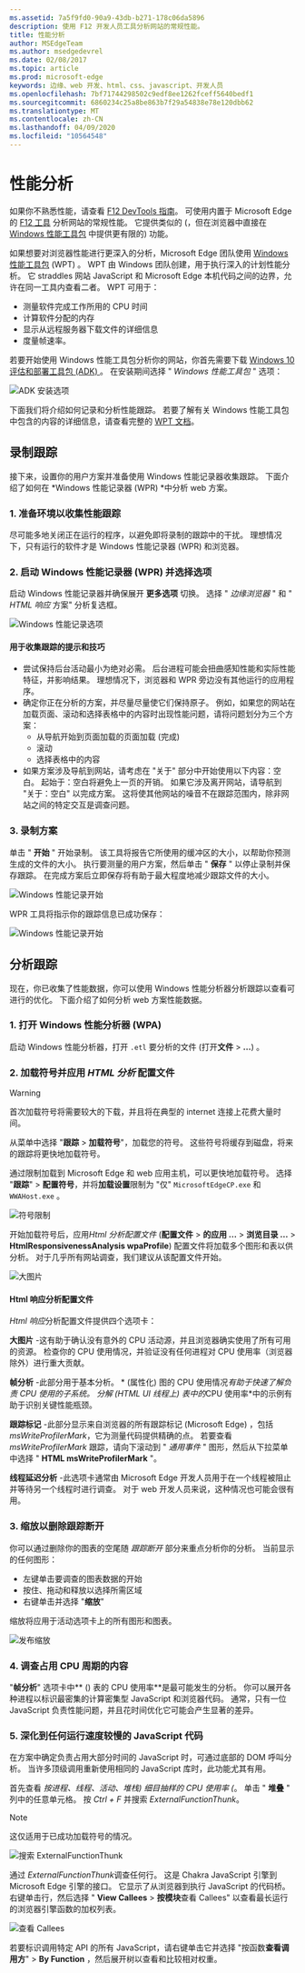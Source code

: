 ```yaml
---
ms.assetid: 7a5f9fd0-90a9-43db-b271-178c06da5896
description: 使用 F12 开发人员工具分析网站的常规性能。
title: 性能分析
author: MSEdgeTeam
ms.author: msedgedevrel
ms.date: 02/08/2017
ms.topic: article
ms.prod: microsoft-edge
keywords: 边缘、web 开发、html、css、javascript、开发人员
ms.openlocfilehash: 7bf71744298502c9edf8ee1262fceff5640bedf1
ms.sourcegitcommit: 6860234c25a8be863b7f29a54838e78e120dbb62
ms.translationtype: MT
ms.contentlocale: zh-CN
ms.lasthandoff: 04/09/2020
ms.locfileid: "10564548"
---
```

# 性能分析

如果你不熟悉性能，请查看 [F12 DevTools 指南](./devtools-guide.md)。
可使用内置于 Microsoft Edge 的 [F12 工具](./devtools-guide.md) 分析网站的常规性能。 它提供类似的 (，但在浏览器中直接在 [Windows 性能工具包](https://docs.microsoft.com/windows-hardware/test/wpt/index) 中提供更有限的) 功能。



如果想要对浏览器性能进行更深入的分析，Microsoft Edge 团队使用 [Windows 性能工具包](https://docs.microsoft.com/windows-hardware/test/wpt/index) (WPT) 。 WPT 由 Windows 团队创建，用于执行深入的计划性能分析。 它 straddles 网站 JavaScript 和 Microsoft Edge 本机代码之间的边界，允许在同一工具内查看二者。 WPT 可用于：
 - 测量软件完成工作所用的 CPU 时间
 - 计算软件分配的内存
 - 显示从远程服务器下载文件的详细信息
 - 度量帧速率。


若要开始使用 Windows 性能工具包分析你的网站，你首先需要下载 [Windows 10 评估和部署工具包 (ADK) ](https://developer.microsoft.com/windows/hardware/windows-assessment-deployment-kit)。 在安装期间选择 " *Windows 性能工具包* " 选项：

![ADK 安装选项](./media/adk-installoptions.png)

下面我们将介绍如何记录和分析性能跟踪。 若要了解有关 Windows 性能工具包中包含的内容的详细信息，请查看完整的 [WPT 文档](https://docs.microsoft.com/windows-hardware/test/wpt/index)。

## 录制跟踪
接下来，设置你的用户方案并准备使用 Windows 性能记录器收集跟踪。
下面介绍了如何在 *Windows 性能记录器 (WPR) *中分析 web 方案。

### 1. 准备环境以收集性能跟踪
尽可能多地关闭正在运行的程序，以避免即将录制的跟踪中的干扰。 理想情况下，只有运行的软件才是 Windows 性能记录器 (WPR) 和浏览器。

### 2. 启动 Windows 性能记录器 (WPR) 并选择选项
启动 Windows 性能记录器并确保展开 **更多选项** 切换。 选择 " *边缘浏览器* " 和 " *HTML 响应* 方案" 分析复选框。

![Windows 性能记录选项](./media/wprui-options.png)

#### 用于收集跟踪的提示和技巧
- 尝试保持后台活动最小为绝对必需。 后台进程可能会扭曲感知性能和实际性能特征，并影响结果。 理想情况下，浏览器和 WPR 旁边没有其他运行的应用程序。
- 确定你正在分析的方案，并尽量尽量使它们保持原子。 例如，如果您的网站在加载页面、滚动和选择表格中的内容时出现性能问题，请将问题划分为三个方案：
  - 从导航开始到页面加载的页面加载 (完成) 
  - 滚动
  - 选择表格中的内容
- 如果方案涉及导航到网站，请考虑在 "关于" 部分中开始使用以下内容：空白。 起始于：空白将避免上一页的开销。 如果它涉及离开网站，请导航到 "关于：空白" 以完成方案。 这将使其他网站的噪音不在跟踪范围内，除非网站之间的特定交互是调查问题。

### 3. 录制方案
单击 " **开始** " 开始录制。 该工具将报告它所使用的缓冲区的大小，以帮助你预测生成的文件的大小。 执行要测量的用户方案，然后单击 " **保存** " 以停止录制并保存跟踪。 在完成方案后立即保存将有助于最大程度地减少跟踪文件的大小。

![Windows 性能记录开始](./media/wprui-recording.png)

WPR 工具将指示你的跟踪信息已成功保存：

![Windows 性能记录开始](./media/wprui-savecomplete.png)


## 分析跟踪
现在，你已收集了性能数据，你可以使用 Windows 性能分析器分析跟踪以查看可进行的优化。
下面介绍了如何分析 web 方案性能数据。

### 1. 打开 Windows 性能分析器 (WPA) 
启动 Windows 性能分析器，打开 `.etl` 要分析的文件 (打开**文件**  >  **...**) 。

### 2. 加载符号并应用 *HTML 分析* 配置文件

>[!WARNING]
> 首次加载符号将需要较大的下载，并且将在典型的 internet 连接上花费大量时间。

从菜单中选择 "**跟踪**  >  **加载符号**"，加载您的符号。 这些符号将缓存到磁盘，将来的跟踪将更快地加载符号。

通过限制加载到 Microsoft Edge 和 web 应用主机，可以更快地加载符号。 选择 "**跟踪**"  >  **配置符号**，并将**加载设置**限制为 "仅" `MicrosoftEdgeCP.exe` 和 `WWAHost.exe` 。

![符号限制](./media/wpa-symbolrestrictions.png)

开始加载符号后，应用*Html 分析配置文件* (**配置文件**  >  **的应用 ...**  > **浏览目录 ...**  > **HtmlResponsivenessAnalysis wpaProfile**) 配置文件将加载多个图形和表以供分析。 对于几乎所有网站调查，我们建议从该配置文件开始。

![大图片](./media/wpa-bigpicture.png)


#### Html 响应分析配置文件
*Html 响应*分析配置文件提供四个选项卡：

**大图片** -这有助于确认没有意外的 CPU 活动源，并且浏览器确实使用了所有可用的资源。 检查你的 CPU 使用情况，并验证没有任何进程对 CPU 使用率（浏览器除外）进行重大贡献。

**帧分析** -此部分用于基本分析。 * (属性化) 图的 CPU 使用情况*有助于快速了解负责 CPU 使用的子系统。 分解 (*HTML UI 线程*上) 表中的*CPU 使用率*中的示例有助于识别关键性能瓶颈。

**跟踪标记** -此部分显示来自浏览器的所有跟踪标记 (Microsoft Edge) ，包括 *msWriteProfilerMark*，它为测量代码提供精确的点。 若要查看 *msWriteProfilerMark* 跟踪，请向下滚动到 "  *通用事件* " 图形，然后从下拉菜单中选择 " **HTML msWriteProfilerMark** "。

**线程延迟分析** -此选项卡通常由 Microsoft Edge 开发人员用于在一个线程被阻止并等待另一个线程时进行调查。 对于 web 开发人员来说，这种情况也可能会很有用。


### 3. 缩放以删除跟踪断开
你可以通过删除你的图表的空尾随 *跟踪断开* 部分来重点分析你的分析。 当前显示的任何图形：
 - 左键单击要调查的图表数据的开始
 - 按住、拖动和释放以选择所需区域
 - 右键单击并选择 "**缩放**"

缩放将应用于活动选项卡上的所有图形和图表。

![发布缩放](./media/wpa-postzoom.png)


### 4. 调查占用 CPU 周期的内容
 "**帧分析**" 选项卡中** () 表的 CPU 使用率**是最可能发生的分析。 你可以展开各种进程以标识最密集的计算密集型 JavaScript 和浏览器代码。 通常，只有一位 JavaScript 负责性能问题，并且花时间优化它可能会产生显著的差异。

### 5. 深化到任何运行速度较慢的 JavaScript 代码
在方案中确定负责占用大部分时间的 JavaScript 时，可通过底部的 DOM 呼叫分析。 当许多顶级调用重新使用相同的 JavaScript 库时，此功能尤其有用。

首先查看 *按进程、线程、活动、堆栈) 细目抽样的 CPU 使用率 (*。 单击 " **堆叠** " 列中的任意单元格。 按 *Ctrl + F* 并搜索 *ExternalFunctionThunk*。

>[!NOTE] 
>这仅适用于已成功加载符号的情况。

![搜索 ExternalFunctionThunk](./media/wpa-externalfunctionthunk.png)

通过 *ExternalFunctionThunk*调查任何行。 这是 Chakra JavaScript 引擎到 Microsoft Edge 引擎的接口。 它显示了从浏览器到执行 JavaScript 的代码桥。 右键单击行，然后选择 " **View Callees**  >  **按模块**查看 Callees" 以查看最长运行的浏览器引擎函数的加权列表。

![查看 Callees](./media/wpa-viewcallees.png)

若要标识调用特定 API 的所有 JavaScript，请右键单击它并选择 "按函数**查看调用方**"  >  **By Function** ，然后展开树以查看和比较相对权重。
